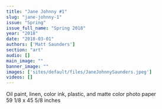```yaml
---
title: "Jane Johnny #1"
slug: "jane-johnny-1"
issue: "Spring"
issue_full_name: "Spring 2018"
year: "2018"
date: "2018-03-01"
authors: ['Matt Saunders']
section: "art"
audio: []
main_image: ""
banner_image: ""
images: ['sites/default/files/JaneJohnnySaunders.jpeg']
videos: []
---
```

Oil paint, linen, color ink, plastic, and matte color photo paper  
59 1/8 x 45 5/8 inches

